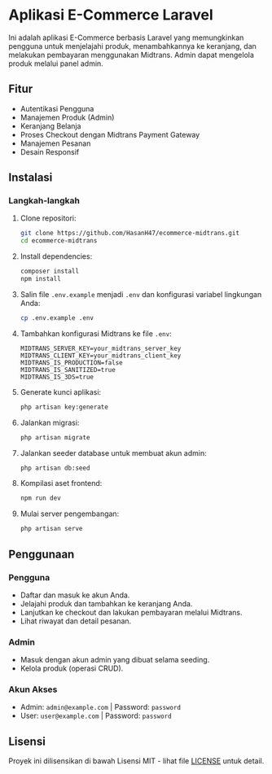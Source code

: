 # Aplikasi E-Commerce Laravel

Ini adalah aplikasi E-Commerce berbasis Laravel yang memungkinkan pengguna untuk menjelajahi produk, menambahkannya ke keranjang, dan melakukan pembayaran menggunakan Midtrans. Admin dapat mengelola produk melalui panel admin.

## Fitur

-   Autentikasi Pengguna
-   Manajemen Produk (Admin)
-   Keranjang Belanja
-   Proses Checkout dengan Midtrans Payment Gateway
-   Manajemen Pesanan
-   Desain Responsif

## Instalasi

### Langkah-langkah

1. Clone repositori:

    ```bash
    git clone https://github.com/HasanH47/ecommerce-midtrans.git
    cd ecommerce-midtrans
    ```

2. Install dependencies:

    ```bash
    composer install
    npm install
    ```

3. Salin file `.env.example` menjadi `.env` dan konfigurasi variabel lingkungan Anda:

    ```bash
    cp .env.example .env
    ```

4. Tambahkan konfigurasi Midtrans ke file `.env`:

    ```env
    MIDTRANS_SERVER_KEY=your_midtrans_server_key
    MIDTRANS_CLIENT_KEY=your_midtrans_client_key
    MIDTRANS_IS_PRODUCTION=false
    MIDTRANS_IS_SANITIZED=true
    MIDTRANS_IS_3DS=true
    ```

5. Generate kunci aplikasi:

    ```bash
    php artisan key:generate
    ```

6. Jalankan migrasi:

    ```bash
    php artisan migrate
    ```

7. Jalankan seeder database untuk membuat akun admin:

    ```bash
    php artisan db:seed
    ```

8. Kompilasi aset frontend:

    ```bash
    npm run dev
    ```

9. Mulai server pengembangan:

    ```bash
    php artisan serve
    ```

## Penggunaan

### Pengguna

-   Daftar dan masuk ke akun Anda.
-   Jelajahi produk dan tambahkan ke keranjang Anda.
-   Lanjutkan ke checkout dan lakukan pembayaran melalui Midtrans.
-   Lihat riwayat dan detail pesanan.

### Admin

-   Masuk dengan akun admin yang dibuat selama seeding.
-   Kelola produk (operasi CRUD).

### Akun Akses

-   Admin: `admin@example.com` | Password: `password`
-   User: `user@example.com` | Password: `password`

## Lisensi

Proyek ini dilisensikan di bawah Lisensi MIT - lihat file [LICENSE](LICENSE) untuk detail.
